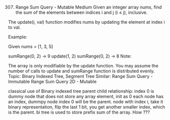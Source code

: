 307. Range Sum Query - Mutable
Medium
Given an integer array nums, find the sum of the elements between indices i and j (i ≤ j), inclusive.

The update(i, val) function modifies nums by updating the element at index i to val.

Example:

Given nums = [1, 3, 5]

sumRange(0, 2) -> 9
update(1, 2)
sumRange(0, 2) -> 8
Note:

The array is only modifiable by the update function.
You may assume the number of calls to update and sumRange function is distributed evenly.
Topic: Binary Indexed Tree, Segment Tree
Similar: Range Sum Query - Immutable
Range Sum Query 2D - Mutable

classical use of Binary indexed tree
parent child relationship:  index 0 is dummy node that does not store any array element, init as 0
each node has an index,   dummpy node index 0 will be the parent.  node with index i, take it binary representation, flip the last 1 bit, you get another smaller index, which is the parent. 
bi tree is used to store prefix sum of the array.  How ???

